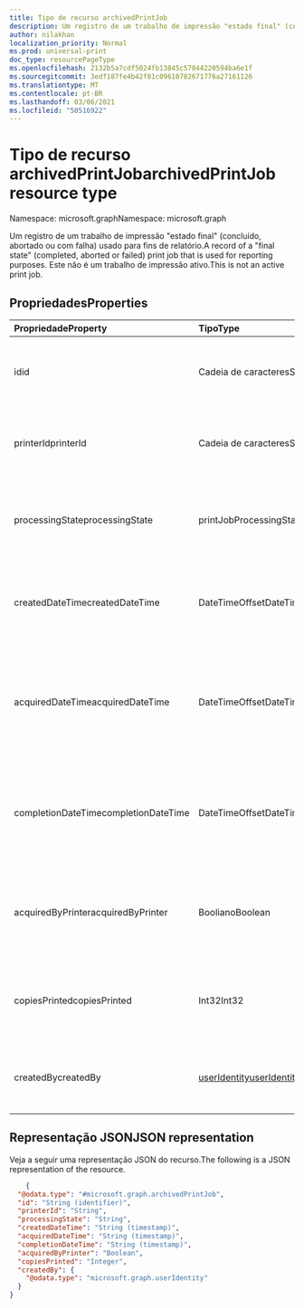```yaml
---
title: Tipo de recurso archivedPrintJob
description: Um registro de um trabalho de impressão "estado final" (concluído, abortado ou com falha) usado para fins de relatório. Este não é um trabalho de impressão ativo.
author: nilakhan
localization_priority: Normal
ms.prod: universal-print
doc_type: resourcePageType
ms.openlocfilehash: 2132b5a7cdf5024fb13845c57844220594ba6e1f
ms.sourcegitcommit: 3edf187fe4b42f81c09610782671776a27161126
ms.translationtype: MT
ms.contentlocale: pt-BR
ms.lasthandoff: 03/06/2021
ms.locfileid: "50516922"
---
```

# <a name="archivedprintjob-resource-type"></a><span data-ttu-id="cf5da-104">Tipo de recurso archivedPrintJob</span><span class="sxs-lookup"><span data-stu-id="cf5da-104">archivedPrintJob resource type</span></span>

<span data-ttu-id="cf5da-105">Namespace: microsoft.graph</span><span class="sxs-lookup"><span data-stu-id="cf5da-105">Namespace: microsoft.graph</span></span>

<span data-ttu-id="cf5da-106">Um registro de um trabalho de impressão "estado final" (concluído, abortado ou com falha) usado para fins de relatório.</span><span class="sxs-lookup"><span data-stu-id="cf5da-106">A record of a "final state" (completed, aborted or failed) print job that is used for reporting purposes.</span></span> <span data-ttu-id="cf5da-107">Este não é um trabalho de impressão ativo.</span><span class="sxs-lookup"><span data-stu-id="cf5da-107">This is not an active print job.</span></span>

## <a name="properties"></a><span data-ttu-id="cf5da-108">Propriedades</span><span class="sxs-lookup"><span data-stu-id="cf5da-108">Properties</span></span>
| <span data-ttu-id="cf5da-109">Propriedade</span><span class="sxs-lookup"><span data-stu-id="cf5da-109">Property</span></span>     | <span data-ttu-id="cf5da-110">Tipo</span><span class="sxs-lookup"><span data-stu-id="cf5da-110">Type</span></span>        | <span data-ttu-id="cf5da-111">Descrição</span><span class="sxs-lookup"><span data-stu-id="cf5da-111">Description</span></span> |
|:-------------|:------------|:------------|
|<span data-ttu-id="cf5da-112">id</span><span class="sxs-lookup"><span data-stu-id="cf5da-112">id</span></span>|<span data-ttu-id="cf5da-113">Cadeia de caracteres</span><span class="sxs-lookup"><span data-stu-id="cf5da-113">String</span></span>|<span data-ttu-id="cf5da-114">GUID do trabalho de impressão arquivado.</span><span class="sxs-lookup"><span data-stu-id="cf5da-114">The archived print job's GUID.</span></span> <span data-ttu-id="cf5da-115">Somente leitura.</span><span class="sxs-lookup"><span data-stu-id="cf5da-115">Read-only.</span></span>|
|<span data-ttu-id="cf5da-116">printerId</span><span class="sxs-lookup"><span data-stu-id="cf5da-116">printerId</span></span>|<span data-ttu-id="cf5da-117">Cadeia de caracteres</span><span class="sxs-lookup"><span data-stu-id="cf5da-117">String</span></span>|<span data-ttu-id="cf5da-118">A ID da impressora na fila do trabalho.</span><span class="sxs-lookup"><span data-stu-id="cf5da-118">The printer ID that the job was queued for.</span></span> <span data-ttu-id="cf5da-119">Somente leitura.</span><span class="sxs-lookup"><span data-stu-id="cf5da-119">Read-only.</span></span>|
|<span data-ttu-id="cf5da-120">processingState</span><span class="sxs-lookup"><span data-stu-id="cf5da-120">processingState</span></span>|<span data-ttu-id="cf5da-121">printJobProcessingState</span><span class="sxs-lookup"><span data-stu-id="cf5da-121">printJobProcessingState</span></span>|<span data-ttu-id="cf5da-122">O estado final de processamento do trabalho de impressão.</span><span class="sxs-lookup"><span data-stu-id="cf5da-122">The print job's final processing state.</span></span> <span data-ttu-id="cf5da-123">Somente leitura.</span><span class="sxs-lookup"><span data-stu-id="cf5da-123">Read-only.</span></span>|
|<span data-ttu-id="cf5da-124">createdDateTime</span><span class="sxs-lookup"><span data-stu-id="cf5da-124">createdDateTime</span></span>|<span data-ttu-id="cf5da-125">DateTimeOffset</span><span class="sxs-lookup"><span data-stu-id="cf5da-125">DateTimeOffset</span></span>|<span data-ttu-id="cf5da-126">DateTimeOffset quando o trabalho foi criado.</span><span class="sxs-lookup"><span data-stu-id="cf5da-126">The dateTimeOffset when the job was created.</span></span> <span data-ttu-id="cf5da-127">Somente leitura.</span><span class="sxs-lookup"><span data-stu-id="cf5da-127">Read-only.</span></span>|
|<span data-ttu-id="cf5da-128">acquiredDateTime</span><span class="sxs-lookup"><span data-stu-id="cf5da-128">acquiredDateTime</span></span>|<span data-ttu-id="cf5da-129">DateTimeOffset</span><span class="sxs-lookup"><span data-stu-id="cf5da-129">DateTimeOffset</span></span>|<span data-ttu-id="cf5da-130">O dateTimeOffset quando o trabalho foi adquirido pela impressora, se for o caso.</span><span class="sxs-lookup"><span data-stu-id="cf5da-130">The dateTimeOffset when the job was acquired by the printer, if any.</span></span> <span data-ttu-id="cf5da-131">Somente leitura.</span><span class="sxs-lookup"><span data-stu-id="cf5da-131">Read-only.</span></span>|
|<span data-ttu-id="cf5da-132">completionDateTime</span><span class="sxs-lookup"><span data-stu-id="cf5da-132">completionDateTime</span></span>|<span data-ttu-id="cf5da-133">DateTimeOffset</span><span class="sxs-lookup"><span data-stu-id="cf5da-133">DateTimeOffset</span></span>|<span data-ttu-id="cf5da-134">DateTimeOffset quando o trabalho foi concluído, cancelado ou abortado.</span><span class="sxs-lookup"><span data-stu-id="cf5da-134">The dateTimeOffset when the job was completed, canceled or aborted.</span></span> <span data-ttu-id="cf5da-135">Somente leitura.</span><span class="sxs-lookup"><span data-stu-id="cf5da-135">Read-only.</span></span>|
|<span data-ttu-id="cf5da-136">acquiredByPrinter</span><span class="sxs-lookup"><span data-stu-id="cf5da-136">acquiredByPrinter</span></span>|<span data-ttu-id="cf5da-137">Booliano</span><span class="sxs-lookup"><span data-stu-id="cf5da-137">Boolean</span></span>|<span data-ttu-id="cf5da-138">True se o trabalho foi adquirido por uma impressora; false caso contrário.</span><span class="sxs-lookup"><span data-stu-id="cf5da-138">True if the job was acquired by a printer; false otherwise.</span></span> <span data-ttu-id="cf5da-139">Somente leitura.</span><span class="sxs-lookup"><span data-stu-id="cf5da-139">Read-only.</span></span>|
|<span data-ttu-id="cf5da-140">copiesPrinted</span><span class="sxs-lookup"><span data-stu-id="cf5da-140">copiesPrinted</span></span>|<span data-ttu-id="cf5da-141">Int32</span><span class="sxs-lookup"><span data-stu-id="cf5da-141">Int32</span></span>|<span data-ttu-id="cf5da-142">O número de cópias que foram impressas.</span><span class="sxs-lookup"><span data-stu-id="cf5da-142">The number of copies that were printed.</span></span> <span data-ttu-id="cf5da-143">Somente leitura.</span><span class="sxs-lookup"><span data-stu-id="cf5da-143">Read-only.</span></span>|
|<span data-ttu-id="cf5da-144">createdBy</span><span class="sxs-lookup"><span data-stu-id="cf5da-144">createdBy</span></span>|[<span data-ttu-id="cf5da-145">userIdentity</span><span class="sxs-lookup"><span data-stu-id="cf5da-145">userIdentity</span></span>](useridentity.md)|<span data-ttu-id="cf5da-146">O usuário que criou o trabalho de impressão.</span><span class="sxs-lookup"><span data-stu-id="cf5da-146">The user who created the print job.</span></span> <span data-ttu-id="cf5da-147">Somente leitura.</span><span class="sxs-lookup"><span data-stu-id="cf5da-147">Read-only.</span></span>|

## <a name="json-representation"></a><span data-ttu-id="cf5da-148">Representação JSON</span><span class="sxs-lookup"><span data-stu-id="cf5da-148">JSON representation</span></span>

<span data-ttu-id="cf5da-149">Veja a seguir uma representação JSON do recurso.</span><span class="sxs-lookup"><span data-stu-id="cf5da-149">The following is a JSON representation of the resource.</span></span>

<!-- {
  "blockType": "resource",
  "optionalProperties": [

  ],
  "@odata.type": "microsoft.graph.archivedPrintJob"
}-->
```json
    {   
  "@odata.type": "#microsoft.graph.archivedPrintJob",   
  "id": "String (identifier)",  
  "printerId": "String",    
  "processingState": "String",  
  "createdDateTime": "String (timestamp)",  
  "acquiredDateTime": "String (timestamp)", 
  "completionDateTime": "String (timestamp)",   
  "acquiredByPrinter": "Boolean",   
  "copiesPrinted": "Integer",   
  "createdBy": {    
    "@odata.type": "microsoft.graph.userIdentity"   
  } 
}
```